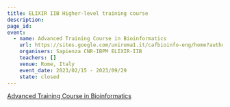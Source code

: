 ```yaml
---
title: ELIXIR IIB Higher-level training course
description: 
page_id: 
event:
  - name: Advanced Training Course in Bioinformatics
    url: https://sites.google.com/uniroma1.it/cafbioinfo-eng/home?authuser=0
    organisers: Sapienza CNR-IBPM ELIXIR-IIB
    teachers: []
    venue: Rome, Italy
    event_date: 2023/02/15 - 2023/09/29
    state: closed
---
```


[Advanced Training Course in Bioinformatics](https://sites.google.com/uniroma1.it/cafbioinfo-eng/home?authuser=0)


<br>
